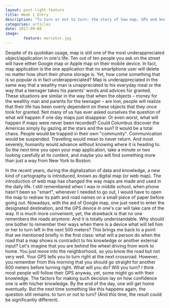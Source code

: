 ```yaml
---
layout: post-light-feature
title: Week 1 Entry
description: "To turn or not to turn: the story of how map, GPS and knowledge should be viewed in the modern life"
categories: articles
date: 2017-09-08
image: 
        feature: mercator.jpg
---
```

Despite of its quotidian usage, map is still one of the most underappreciated object/application in one's life. Ten out of ten people you ask on the street will have either Google map or Apple map on their mobile device. In fact, map application is the one application that no smartphone user will delete no matter how short their phone storage is. Yet, how come something that is so popular is in fact underappreciated? Map is underappreciated in the same way that a wealthy man is unappreciated to his everyday meal or the way that a teenager takes his parents' words and advices for granted. These situations are similar in the way that when the objects – money for the wealthy man and parents for the teenager – are lost, people will realize that their life has been overly dependent on these objects that they once took for granted. Not many of us has ever asked ourselves the question of what will happen if one day maps just disappear. Or even worst, what will happen if maps were never been recorded? Could Columbus discover the Americas simply by gazing at the stars and the sun? It would be a total chaos. People would be trapped in their own "community". Communication would be suspended. Travelling would mean to never return. And most severely, humanity would advance without knowing where it is heading to. So the next time you open your map application, take a minute or two looking carefully at its content, and maybe you will find something more than just a way from New York to Boston.

In the recent years, during the digitalization of data and knowledge, a new kind of cartography is introduced, known as digital map (or web map). The introduction of web map has changed the way maps are made and used in the daily life. I still remembered when I was in middle school, when phone hasn't been so "smart", whenever I needed to go out, I would have to open the map to redraw its path and road names on a small piece of paper before going out. Nowadays, with the aid of Google map, one just need to enter the designated destination, and the GPS device in one's car will take care of the way. It is much more convenient, yet, the drawback is that no one remembers the roads anymore. And it is totally understandable. Why should one bother to remember their ways when there is a device what will tell him or her to turn left in the next 500 meters? This brings me back to a point that we mentioned briefly in the first class: what will a person do when the road that a map shows is contradict to his knowledge or another external input? Let's imagine that you are behind the wheel driving from work to home. You just move into the neighborhood, so you know the road but not very well. Your GPS tells you to turn right at the next crossroad. However, you remember from this morning that you should go straight for another 600 meters before turning right. What will you do? Will you turn? I think most people will follow their GPS anyway, yet, some might go with their knowledge. The factors for making such decision lay on how confidence one is with his/her knowledge. By the end of the day, one will get home eventually. But the next time something like this happens again, the question still remains: to turn or not to turn? (And this time, the result could be significantly different).

